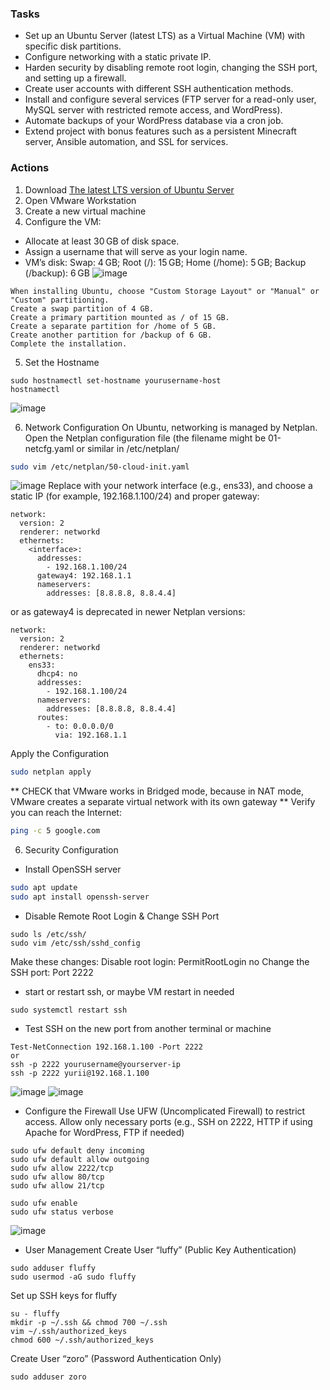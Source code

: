 ### Tasks
- Set up an Ubuntu Server (latest LTS) as a Virtual Machine (VM) with specific disk partitions.
- Configure networking with a static private IP.
- Harden security by disabling remote root login, changing the SSH port, and setting up a firewall.
- Create user accounts with different SSH authentication methods.
- Install and configure several services (FTP server for a read-only user, MySQL server with restricted remote access, and WordPress).
- Automate backups of your WordPress database via a cron job.
- Extend project with bonus features such as a persistent Minecraft server, Ansible automation, and SSL for services.

### Actions
1. Download [The latest LTS version of Ubuntu Server](https://ubuntu.com/download/server)
2. Open VMware Workstation
3. Create a new virtual machine
4. Configure the VM:
- Allocate at least 30 GB of disk space.
- Assign a username that will serve as your login name.
- VM’s disk: Swap: 4 GB; Root (/): 15 GB; Home (/home): 5 GB; Backup (/backup): 6 GB
![image](https://github.com/Pomog/deep-in-system/blob/main/partition.png)
```
When installing Ubuntu, choose "Custom Storage Layout" or "Manual" or "Custom" partitioning.
Create a swap partition of 4 GB.
Create a primary partition mounted as / of 15 GB.
Create a separate partition for /home of 5 GB.
Create another partition for /backup of 6 GB.
Complete the installation.
```
5. Set the Hostname
```
sudo hostnamectl set-hostname yourusername-host
hostnamectl
```
![image](https://github.com/Pomog/deep-in-system/blob/main/hostname.png)

6. Network Configuration
On Ubuntu, networking is managed by Netplan. Open the Netplan configuration file (the filename might be 01-netcfg.yaml or similar in /etc/netplan/
```bash
sudo vim /etc/netplan/50-cloud-init.yaml
```
![image](https://github.com/Pomog/deep-in-system/blob/main/50-cloud-init-old.png)
Replace <interface> with your network interface (e.g., ens33), and choose a static IP (for example, 192.168.1.100/24) and proper gateway:
```
network:
  version: 2
  renderer: networkd
  ethernets:
    <interface>:
      addresses:
        - 192.168.1.100/24
      gateway4: 192.168.1.1
      nameservers:
        addresses: [8.8.8.8, 8.8.4.4]
```
or as gateway4 is deprecated in newer Netplan versions:
```
network:
  version: 2
  renderer: networkd
  ethernets:
    ens33:
      dhcp4: no
      addresses:
        - 192.168.1.100/24
      nameservers:
        addresses: [8.8.8.8, 8.8.4.4]
      routes:
        - to: 0.0.0.0/0
          via: 192.168.1.1
```
Apply the Configuration
```bash
sudo netplan apply
```
** CHECK that VMware works in Bridged mode,  because in NAT mode, VMware creates a separate virtual network with its own gateway  **
Verify you can reach the Internet:
```bash
ping -c 5 google.com
```

6. Security Configuration
- Install OpenSSH server
```bash
sudo apt update
sudo apt install openssh-server
```
- Disable Remote Root Login & Change SSH Port
```
sudo ls /etc/ssh/
sudo vim /etc/ssh/sshd_config
```
Make these changes:
Disable root login: PermitRootLogin no
Change the SSH port: Port 2222

- start or restart ssh, or maybe VM restart in needed
```
sudo systemctl restart ssh
```
- Test SSH on the new port from another terminal or machine
```
Test-NetConnection 192.168.1.100 -Port 2222
or
ssh -p 2222 yourusername@yourserver-ip
ssh -p 2222 yurii@192.168.1.100 
```
![image](https://github.com/Pomog/deep-in-system/blob/main/testSSH.png)
![image](https://github.com/Pomog/deep-in-system/blob/main/testSSH_2.png)

- Configure the Firewall
Use UFW (Uncomplicated Firewall) to restrict access.
Allow only necessary ports (e.g., SSH on 2222, HTTP if using Apache for WordPress, FTP if needed)
```
sudo ufw default deny incoming
sudo ufw default allow outgoing
sudo ufw allow 2222/tcp
sudo ufw allow 80/tcp
sudo ufw allow 21/tcp

sudo ufw enable
sudo ufw status verbose
```
![image](https://github.com/Pomog/deep-in-system/blob/main/ufw.png)

- User Management
Create User “luffy” (Public Key Authentication)
```
sudo adduser fluffy
sudo usermod -aG sudo fluffy
```
Set up SSH keys for fluffy
```
su - fluffy
mkdir -p ~/.ssh && chmod 700 ~/.ssh
vim ~/.ssh/authorized_keys
chmod 600 ~/.ssh/authorized_keys
```
Create User “zoro” (Password Authentication Only)
```
sudo adduser zoro
```


